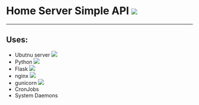 # Home Server Simple API [![](https://img.shields.io/website?url=https%3A%2F%2Fors.strangled.net&logo=ubuntu&logoColor=white&label=HOST%20STATUS&labelColor=%23E95420)](.)

----
## Uses:
* Ubutnu server [![](https://img.shields.io/badge/---?logo=ubuntu&logoColor=white&labelColor=%23E95420&color=%23E95420)](.)
* Python [![](https://img.shields.io/badge/---?logo=python&logoColor=white&labelColor=black&color=black)](.)
* Flask [![](https://img.shields.io/badge/---?logo=flask&logoColor=white&labelColor=black&color=black)](.)
* nginx [![](https://img.shields.io/badge/---?logo=nginx&logoColor=white&labelColor=black&color=black)](.)
* gunicorn [![](https://img.shields.io/badge/---?logo=gunicorn&logoColor=white&labelColor=black&color=black)](.)
* CronJobs
* System Daemons
